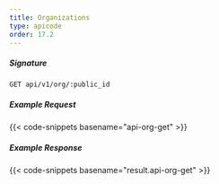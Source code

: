 ```yaml
---
title: Organizations
type: apicode
order: 17.2
---
```


##### Signature
`GET api/v1/org/:public_id`
##### Example Request
{{< code-snippets basename="api-org-get" >}}
##### Example Response
{{< code-snippets basename="result.api-org-get" >}}
